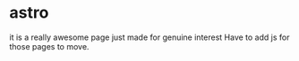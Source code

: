 # astro

it is a really awesome page just made for genuine interest 
Have to add js for those pages to move.

